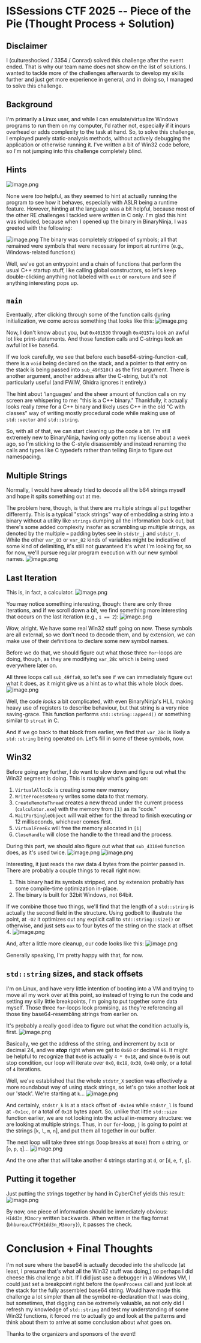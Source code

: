 # ISSessions CTF 2025 -- Piece of the Pie (Thought Process + Solution)
## Disclaimer
I (cultureshocked / 3354 / Conrad) solved this challenge after the event ended. That is why our team name does not show on the list of solutions. I wanted to tackle more of the challenges afterwards to develop my skills further and just get more experience in general, and in doing so, I managed to solve this challenge.

## Background
I'm primarily a Linux user, and while I can emulate/virtualize Windows programs to run them on my computer, I'd rather not, especially if it incurs overhead or adds complexity to the task at hand. So, to solve this challenge, I employed purely static-analysis methods, without actively debugging the application or otherwise running it. I've written a bit of Win32 code before, so I'm not jumping into this challenge completely blind.

## Hints
![image.png](img/image_1739502179782_0.png)

None were _too_ helpful, as they seemed to hint at actually running the program to see how it behaves, especially with ASLR being a runtime feature. However, hinting at the language was a bit helpful, because most of the other RE challenges I tackled were written in C only. I'm glad this hint was included, because when I opened up the binary in BinaryNinja, I was greeted with the following:

![image.png](img/image_1739496200378_0.png)
The binary was completely stripped of symbols; all that remained were symbols that were necessary for import at runtime (e.g., Windows-related functions)

Well, we've got an entrypoint and a chain of functions that perform the usual C++ startup stuff, like calling global constructors, so let's keep double-clicking anything not labeled with `exit` or `noreturn` and see if anything interesting pops up.

## `main`
Eventually, after clicking through some of the function calls during initialization, we come across something that looks like this:
![image.png](img/image_1739496670935_0.png)

Now, I don't know about you, but `0x401530` through `0x40157a` look an awful lot like print-statements. And those function calls and C-strings look an awful lot like base64.

If we look carefully, we see that before each base64-string-function-call, there is a `void` being declared on the stack, and a pointer to that entry on the stack is being passed into `sub_49f510()` as the first argument. There is another argument, another address after the C-string, but it's not particularly useful (and FWIW, Ghidra ignores it entirely.)

The hint about 'languages' and the sheer amount of function calls on my screen are whispering to me: "this is a C++ binary." Thankfully, it actually looks really _tame_ for a C++ binary and likely uses C++ in the old "C with classes" way of writing mostly procedural code while making use of `std::vector` and `std::string`.

So, with all of that, we can start cleaning up the code a bit. I'm still extremely new to BinaryNinja, having only gotten my license about a week ago, so I'm sticking to the C-style disassembly and instead renaming the calls and types like C typedefs rather than telling Binja to figure out namespacing.

## Multiple Strings
Normally, I would have already tried to decode all the b64 strings myself and hope it spits something out at me.

The problem here, though, is that there are multiple strings all put together differently. This is a typical "stack strings" way of embedding a string into a binary without a utility like `strings` dumping all the information back out, but there's some added complexity insofar as scrambling up multiple strings, as denoted by the multiple `=` padding bytes see in `stdstr_j` and `stdstr_t`. While the other `var_83` or `var_82` kinds of variables might be indicative of some kind of delimiting, it's still not guaranteed it's what I'm looking for, so for now, we'll pursue regular program execution with our new symbol names.
![image.png](img/image_1739497559121_0.png)

## Last Iteration
This is, in fact, a calculator.
![image.png](img/image_1739497845771_0.png)

You may notice something interesting, though: there are only three iterations, and if we scroll down a bit, we find something more interesting that occurs on the last iteration (e.g., `i == 2`):
![image.png](img/image_1739497906754_0.png)

Wow, alright. We have some real Win32 stuff going on now. These symbols are all external, so we don't need to decode them, and by extension, we can make use of their definitions to declare some new symbol names.

Before we do that, we should figure out what those three `for`-loops are doing, though, as they are modifying `var_28c` which is being used everywhere later on.

All three loops call `sub_49ffa0`, so let's see if we can immediately figure out what it does, as it might give us a hint as to what this whole block does.
![image.png](img/image_1739498167194_0.png)

Well, the code _looks_ a bit complicated, with even BinaryNinja's HLIL making heavy use of registers to describe behaviour, but that string is a very nice saving-grace. This function performs `std::string::append()` or something similar to `strcat` in C.

And if we go back to that block from earlier, we find that `var_28c` is likely a `std::string` being operated on. Let's fill in some of these symbols, now.

## Win32
Before going any further, I do want to slow down and figure out what the Win32 segment is doing. This is roughly what's going on:
1. `VirtualAllocEx` is creating some new memory
2. `WriteProcessMemory` writes some data to that memory.
3. `CreateRemoteThread` creates a new thread under the current process (`calculator.exe`) with the memory from `[1]` as its "code."
4. `WaitForSingleObject` will wait either for the thread to finish executing _or_ 12 milliseconds, whichever comes first.
5. `VirtualFreeEx` will free the memory allocated in `[1]`
6. `CloseHandle` will close the handle to the thread and the process.

During this part, we should also figure out what that `sub_4310e0` function does, as it's used twice.
![image.png](img/image_1739498686099_0.png)
![image.png](img/image_1739498711037_0.png)

Interesting, it just reads the raw data 4 bytes from the pointer passed in. There are probably a couple things to recall right now:

1. This binary had its symbols stripped, and by extension probably has some compile-time optimization in-place.
2. The binary is built for 32bit Windows, not 64bit. 

If we combine those two things, we'll find that the length of a `std::string` is actually the second field in the structure. Using godbolt to illustrate the point, at `-O2` it optimizes out any explicit call to `std::string::size()` or otherwise, and just sets `eax` to four bytes of the string on the stack at offset 4.
![image.png](img/image_1739499477507_0.png)

And, after a little more cleanup, our code looks like this:
![image.png](img/image_1739499802965_0.png)

Generally speaking, I'm pretty happy with that, for now.

## `std::string` sizes, and stack offsets
I'm on Linux, and have very little intention of booting into a VM and trying to move all my work over at this point, so instead of trying to run the code and setting my silly little breakpoints, I'm going to put together some data myself. Those three `for`-loops look promising, as they're referencing all those tiny base64-resembling strings from earlier on.

It's probably a really good idea to figure out what the condition actually is, first.
![image.png](img/image_1739499988260_0.png)

Basically, we get the address of the string, and increment by `0x18` or decimal 24, and we **_stop_** right when we get to `0x60` or decimal `96`. It might be helpful to recognize that `0x60` is actually `4 * 0x18`, and since `0x60` is out stop condition, our loop will iterate over `0x0`, `0x18`, `0x30`, `0x48` only, or a total of `4` iterations.

Well, we've established that the whole `stdstr_X` section was effectively a more roundabout way of using stack strings, so let's go take another look at our 'stack'. We're starting at `k`...
![image.png](img/image_1739500198825_0.png)

And certainly, `stdstr_k` is at a stack offset of `-0x1e4` while `stdstr_l` is found at `-0x1cc`, or a total of `0x18` bytes apart. So, unlike that little `std::size` function earlier, we are not looking into the actual in-memory structure: we are looking at multiple strings.
Thus, in our `for`-loop, `j` is going to point at the strings [`k`, `l`, `m`, `n`\], and put them all together in our buffer.

The next loop will take three strings (loop breaks at `0x48`) from `o` string, or [`o`, `p`, `q`\]...
![image.png](img/image_1739500470306_0.png)

And the one after that will take another 4 strings starting at `d`, or [`d`, `e`, `f`, `g`\].

## Putting it together
Just putting the strings together by hand in CyberChef yields this result:
![image.png](img/image_1739500643322_0.png)

By now, one piece of information should be immediately obvious: `HIdd3n_M3mory` written backwards.
When written in the flag format (`bhbureauCTF{HIdd3n_M3mory}`), it passes the check.

# Conclusion + Final Thoughts
I'm not sure where the base64 is actually decoded into the shellcode (at least, I presume that's what all the Win32 stuff was doing,) so perhaps I did cheese this challenge a bit. If I did just use a debugger in a Windows VM, I could just set a breakpoint right before the `OpenProcess` call and just look at the stack for the fully assembled base64 string. Would have made this challenge a lot simpler than all the symbol re-declaration that I was doing, but sometimes, that digging can be extremely valuable, as not only did I refresh my knowledge of `std::string` and test my understanding of some Win32 functions, it forced me to actually go and look at the patterns and think about them to arrive at some conclusion about what goes on.

Thanks to the organizers and sponsors of the event!
